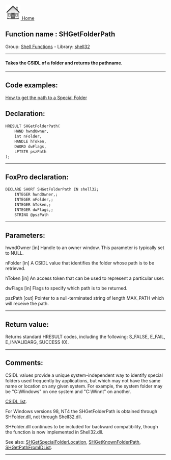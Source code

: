 [<img src="../../images/home.png"> Home ](https://github.com/VFPX/Win32API)  

## Function name : SHGetFolderPath
Group: [Shell Functions](../../functions_group.md#Shell_Functions)  -  Library: [shell32](../../Libraries.md#shell32)  
***  


#### Takes the CSIDL of a folder and returns the pathname.
***  


## Code examples:
[How to get the path to a Special Folder](../../samples/sample_415.md)  

## Declaration:
```foxpro  
HRESULT SHGetFolderPath(
	HWND hwndOwner,
	int nFolder,
	HANDLE hToken,
	DWORD dwFlags,
	LPTSTR pszPath
);  
```  
***  


## FoxPro declaration:
```foxpro  
DECLARE SHORT SHGetFolderPath IN shell32;
	INTEGER hwndOwner,;
	INTEGER nFolder,;
	INTEGER hToken,;
	INTEGER dwFlags,;
	STRING @pszPath  
```  
***  


## Parameters:
hwndOwner
[in] Handle to an owner window. This parameter is typically set to NULL. 

nFolder
[in] A CSIDL value that identifies the folder whose path is to be retrieved.

hToken
[in] 
An access token that can be used to represent a particular user.

dwFlags
[in] Flags to specify which path is to be returned.

pszPath
[out] Pointer to a null-terminated string of length MAX_PATH which will receive the path.  
***  


## Return value:
Returns standard HRESULT codes, including the following: S_FALSE, E_FAIL, E_INVALIDARG, SUCCESS (0).  
***  


## Comments:
CSIDL values provide a unique system-independent way to identify special folders used frequently by applications, but which may not have the same name or location on any given system. For example, the system folder may be "C:\Windows" on one system and "C:\Winnt" on another.  
  
<a href="http://msdn.microsoft.com/en-us/library/bb762494(v=vs.85).aspx">CSIDL list</a>.  
  
For Windows versions 98, NT4 the SHGetFolderPath is obtained through SHFolder.dll, not through Shell32.dll.   
  
SHFolder.dll continues to be included for backward compatibility, though the function is now implemented in Shell32.dll.  
  
See also: [SHGetSpecialFolderLocation](../shell32/SHGetSpecialFolderLocation.md), [SHGetKnownFolderPath](..//SHGetKnownFolderPath.md), [SHGetPathFromIDList](../shell32/SHGetPathFromIDList.md).  
  
***  

